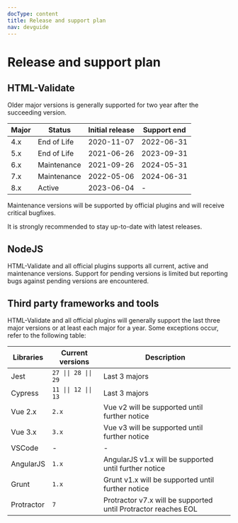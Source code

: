 ```yaml
---
docType: content
title: Release and support plan
nav: devguide
---
```


# Release and support plan

## HTML-Validate

Older major versions is generally supported for two year after the succeeding version.

<table class="table release-table">
  <thead>
    <tr>
      <th scope="col">Major</th>
      <th scope="col">Status</th>
      <th scope="col">Initial release</th>
      <th scope="col">Support end</th>
    </tr>
  </thead>
  <tbody>
    <tr class="release-eol">
      <td>4.x</td>
      <td>End of Life</td>
      <td>2020-11-07</td>
      <td>2022-06-31</td>
    </tr>
    <tr class="release-eol">
      <td>5.x</td>
      <td>End of Life</td>
      <td>2021-06-26</td>
      <td>2023-09-31</td>
    </tr>
    <tr class="release-maintenance">
      <td>6.x</td>
      <td>Maintenance</td>
      <td>2021-09-26</td>
      <td>2024-05-31</td>
    </tr>
    <tr class="release-maintenance">
      <td>7.x</td>
      <td>Maintenance</td>
      <td>2022-05-06</td>
      <td>2024-06-31</td>
    </tr>
    <tr class="release-active">
      <td>8.x</td>
      <td>Active</td>
      <td>2023-06-04</td>
      <td>-</td>
    </tr>
  </tbody>
</table>

Maintenance versions will be supported by official plugins and will receive critical bugfixes.

It is strongly recommended to stay up-to-date with latest releases.

## NodeJS

HTML-Validate and all official plugins supports all current, active and maintenance versions.
Support for pending versions is limited but reporting bugs against pending versions are encountered.

## Third party frameworks and tools

HTML-Validate and all official plugins will generally support the last three major versions or at least each major for a year.
Some exceptions occur, refer to the following table:

<table class="table table-striped">
  <thead>
    <tr>
      <th scope="col">Libraries</th>
      <th scope="col">Current versions</th>
      <th scope="col">Description</th>
    </tr>
  </thead>
  <tbody>
    <tr>
      <td>Jest</td>
      <td><code>27 || 28 || 29</code></td>
      <td>Last 3 majors</td>
    </tr>
    <tr>
      <td>Cypress</td>
      <td><code>11 || 12 || 13</code></td>
      <td>Last 3 majors</td>
    </tr>
    <tr>
      <td>Vue 2.x</td>
      <td><code>2.x</code></td>
      <td>Vue v2 will be supported until further notice</td>
    </tr>
    <tr>
      <td>Vue 3.x</td>
      <td><code>3.x</code></td>
      <td>Vue v3 will be supported until further notice</td>
    </tr>
    <tr>
      <td>VSCode</td>
      <td>-</td>
      <td>-</td>
    </tr>
    <tr>
      <td>AngularJS</td>
      <td><code>1.x</code></td>
      <td>AngularJS v1.x will be supported until further notice</td>
    </tr>
    <tr>
      <td>Grunt</td>
      <td><code>1.x</code></td>
      <td>Grunt v1.x will be supported until further notice</td>
    </tr>
    <tr>
      <td>Protractor</td>
      <td><code>7</code></td>
      <td>Protractor v7.x will be supported until Protractor reaches EOL</td>
    </tr>
  </tbody>
</table>
